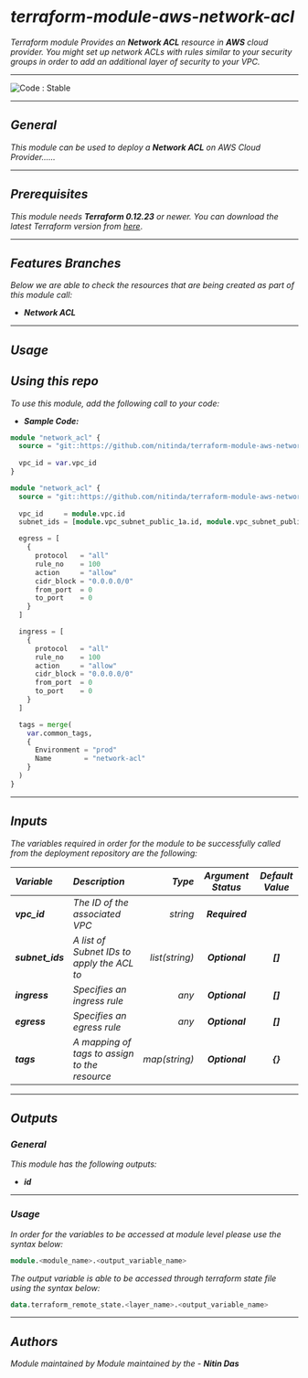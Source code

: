 # _terraform-module-aws-network-acl_
_Terraform module Provides an_ **_Network ACL_** _resource in_ **_AWS_** _cloud provider. You might set up network ACLs with rules similar to your security groups in order to add an additional layer of security to your VPC._


<!--BEGIN STABILITY BANNER-->
---

![_Code : Stable_](https://img.shields.io/badge/Code-Stable-brightgreen?style=for-the-badge&logo=github)

>

---
<!--END STABILITY BANNER-->

## _General_

_This module can be used to deploy a_ **_Network ACL_** _on AWS Cloud Provider......_


---

## _Prerequisites_

_This module needs **_Terraform 0.12.23_** or newer._
_You can download the latest Terraform version from_ [_here_](https://www.terraform.io/downloads.html).



---

## _Features Branches_

_Below we are able to check the resources that are being created as part of this module call:_

- **_Network ACL_**


---

## _Usage_

## _Using this repo_

_To use this module, add the following call to your code:_

- **_Sample Code:_**

```tf
module "network_acl" {
  source = "git::https://github.com/nitinda/terraform-module-aws-network-acl.git?ref=master"
  
  vpc_id = var.vpc_id
}

```

```tf
module "network_acl" {
  source = "git::https://github.com/nitinda/terraform-module-aws-network-acl.git?ref=master"
  
  vpc_id     = module.vpc.id
  subnet_ids = [module.vpc_subnet_public_1a.id, module.vpc_subnet_public_1b.id]

  egress = [
    {
      protocol   = "all"
      rule_no    = 100
      action     = "allow"
      cidr_block = "0.0.0.0/0"
      from_port  = 0
      to_port    = 0
    }
  ]

  ingress = [
    {
      protocol   = "all"
      rule_no    = 100
      action     = "allow"
      cidr_block = "0.0.0.0/0"
      from_port  = 0
      to_port    = 0
    }
  ]

  tags = merge(
    var.common_tags,
    {
      Environment = "prod"
      Name        = "network-acl"
    }
  )
}

```


---

## _Inputs_

_The variables required in order for the module to be successfully called from the deployment repository are the following:_

|**_Variable_** | **_Description_** | **_Type_** | **_Argument Status_** | **_Default Value_** |
|:----|:----|-----:|:---:|:---:|
| **_vpc\_id_** | _The ID of the associated VPC_ | _string_ | **_Required_** |  |
| **_subnet\_ids_** | _A list of Subnet IDs to apply the ACL to_ | _list(string)_ | **_Optional_** | **_[]_** |
| **_ingress_** | _Specifies an ingress rule_ | _any_ | **_Optional_** | **_[]_** |
| **_egress_** | _Specifies an egress rule_ | _any_ | **_Optional_** | **_[]_** |
| **_tags_** | _A mapping of tags to assign to the resource_ | _map(string)_ | **_Optional_** | **_{}_** |


---


## _Outputs_

### _General_

_This module has the following outputs:_

* **_id_**


---

### _Usage_

_In order for the variables to be accessed at module level please use the syntax below:_

```tf
module.<module_name>.<output_variable_name>
```


_The output variable is able to be accessed through terraform state file using the syntax below:_

```tf
data.terraform_remote_state.<layer_name>.<output_variable_name>
```

---



## _Authors_

_Module maintained by Module maintained by the -_ **_Nitin Das_**